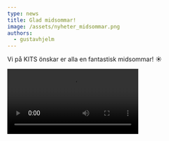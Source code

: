 ```yaml
---
type: news
title: Glad midsommar!
image: /assets/nyheter_midsommar.png
authors:
  - gustavhjelm
---
```

Vi på KITS önskar er alla en fantastisk midsommar! ☀️

<video controls><source src="/assets/nyheter_midsommarfilm.mp4" /></video>